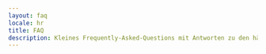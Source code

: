 ```yaml
---
layout: faq
locale: hr
title: FAQ
description: Kleines Frequently-Asked-Questions mit Antworten zu den häufig gestellten Fragen
---
```

